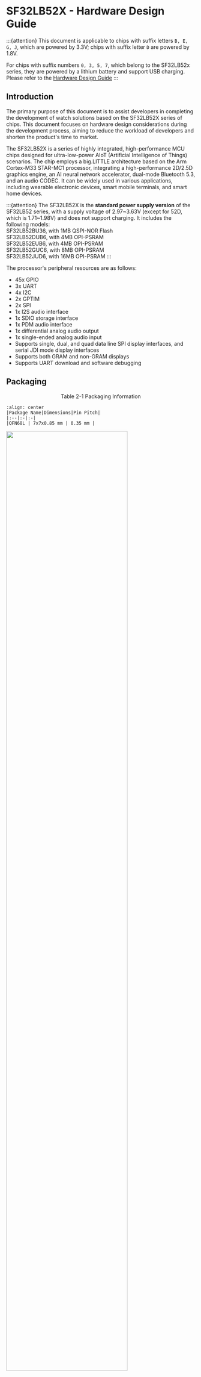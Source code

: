 # SF32LB52X - Hardware Design Guide

:::{attention}
This document is applicable to chips with suffix letters `B, E, G, J`, which are powered by 3.3V; chips with suffix letter `D` are powered by 1.8V.

For chips with suffix numbers `0, 3, 5, 7`, which belong to the SF32LB52x series, they are powered by a lithium battery and support USB charging. Please refer to the [Hardware Design Guide](/hardware/SF32LB520-3-5-7-HW-Application)
:::

## Introduction

The primary purpose of this document is to assist developers in completing the development of watch solutions based on the SF32LB52X series of chips. This document focuses on hardware design considerations during the development process, aiming to reduce the workload of developers and shorten the product's time to market.

The SF32LB52X is a series of highly integrated, high-performance MCU chips designed for ultra-low-power AIoT (Artificial Intelligence of Things) scenarios. The chip employs a big.LITTLE architecture based on the Arm Cortex-M33 STAR-MC1 processor, integrating a high-performance 2D/2.5D graphics engine, an AI neural network accelerator, dual-mode Bluetooth 5.3, and an audio CODEC. It can be widely used in various applications, including wearable electronic devices, smart mobile terminals, and smart home devices.

:::{attention}
The SF32LB52X is the **standard power supply version** of the SF32LB52 series, with a supply voltage of 2.97~3.63V (except for 52D, which is 1.71~1.98V) and does not support charging. It includes the following models:\
SF32LB52BU36, with 1MB QSPI-NOR Flash \
SF32LB52DUB6, with 4MB OPI-PSRAM \
SF32LB52EUB6, with 4MB OPI-PSRAM \
SF32LB52GUC6, with 8MB OPI-PSRAM \
SF32LB52JUD6, with 16MB OPI-PSRAM
:::

The processor's peripheral resources are as follows:

- 45x GPIO
- 3x UART
- 4x I2C
- 2x GPTIM
- 2x SPI
- 1x I2S audio interface
- 1x SDIO storage interface
- 1x PDM audio interface
- 1x differential analog audio output
- 1x single-ended analog audio input
- Supports single, dual, and quad data line SPI display interfaces, and serial JDI mode display interfaces
- Supports both GRAM and non-GRAM displays
- Supports UART download and software debugging

## Packaging

<div align="center"> Table 2-1 Packaging Information </div>

```{table}
:align: center
|Package Name|Dimensions|Pin Pitch|
|:--|:-|:-|
|QFN68L | 7x7x0.85 mm | 0.35 mm |
```

<img src="assets/52xB/sf32lb52X-B-package-layout.png" width="80%" align="center" />  

<div align="center"> Figure 2-1 QFN68L Pin Distribution </div>  <br> <br> <br>

## Typical Application Schemes

The following diagram is a typical block diagram of an SF32LB52X sports watch, which includes display, storage, sensors, vibration motor, and audio input and output functions.

<!-- The image here is problematic and needs to be replaced with the B3 version diagram -->
<img src="assets/52xB/sf32lb52X-B-watch-app-diagram-52X.png" width="80%" align="center" />  

<div align="center"> Figure 3-1 Sports Watch Block Diagram </div>  <br> <br> <br>

:::{Note} 

   - Big.LITTLE dual-CPU architecture, balancing high performance and low power design requirements
   - Integrated PMU module
   - Supports TFT or AMOLED displays with QSPI interface, with a maximum resolution of 512*512
   - Supports PWM backlight control
   - Supports external QSPI NOR/NAND Flash and SD NAND Flash storage chips
   - Supports dual-mode Bluetooth 5.3
   - Supports analog audio input
   - Supports analog audio output
   - Supports PWM vibration motor control
   - Supports SPI/I2C interface accelerometer/magnetometer/gyroscope sensors
   - Supports SPI/I2C interface heart rate/blood oxygen/EKG/magnetometer sensors
   - Supports UART debugging and programming interfaces
   - Supports Bluetooth HCI debugging interface
   - Supports mass production programming
   - Supports crystal calibration function
   - Supports OTA online upgrade function
:::

## Schematic Design Guidelines

### Power Supply

#### Processor Power Supply Requirements

<div align="center"> Table 4-1 Power Supply Requirements </div>

```{table}
:align: center
|Power Supply Pin| Minimum Voltage(V) | Typical Voltage(V) | Maximum Voltage(V) | Maximum Current(mA) |   Detailed Description |
|:--|:--|:--|:--|:--|:----------------------------------------------------|
|PVDD       |2.97   |3.3        |3.63   |150    |PVDD system power input, connect a 10uF capacitor 
|BUCK_LX    |-      |1.25       |-      |50     |BUCK output pin, connect a 4.7uH inductor 
|BUCK_FB    |-      |1.25       |-      |50     |BUCK feedback and internal power input pin, connect to the other end of the inductor, and an external 4.7uF capacitor 
|VDD_VOUT1  |-      |1.1        |-      |50     |Internal LDO, connect an external 4.7uF capacitor, internal power, does not supply power to peripherals 
|VDD_VOUT2  |-      |0.9        |-      |20     |Internal LDO, connect an external 4.7uF capacitor, internal power, does not supply power to peripherals 
|VDD_RET    |-      |0.9        |-      |1      |Internal LDO, connect an external 0.47uF capacitor, internal power, does not supply power to peripherals 
|VDD_RTC    |-      |1.1        |-      |1      |Internal LDO, connect an external 1uF capacitor, internal power, does not supply power to peripherals 
|VDDIOA     |1.71   |1.8/3.3    |3.63   |-      |GPIO power input, connect an external 1uF capacitor 
|AVDD33     |2.97   |3.3        |3.63   |100    |3.3V analog power input, connect an external 4.7uF capacitor 
|AVDD33_AUD |2.97   |3.3        |3.63   |50     |3.3V audio power input, connect an external 2.2uF capacitor  
|VDD_SIP    |1.71   |1.8/3.3    |3.63   |30     |Internal LDO, or external power input{SUP}`(1)` , connect an external 1uF capacitor
|AVDD_BRF   |2.97   |3.3        |3.63   |100    |Analog power input, connect an external 4.7uF capacitor 
|MIC_BIAS   |1.4    |-          |2.8    |-      |MIC power output, connect an external 1uF capacitor 
```
:::{note} 
{SUP}`(1)`
* SF32LB52BU36, requires external 1.8V or 3.3V
* SF32LB52BU56, requires external 3.3V
* SF32LB52DUB6, requires external 1.8V
* SF32LB52E/G/JUx6, internal LDO directly powers, no external power required
:::
:::{important}
When the system is in Hibernate mode, the VDD_SIP power supply must be turned off, otherwise there is a risk of leakage current on the I/O of the integrated storage. The power control signal for VDD_SIP should use the dedicated PA21 pin.
:::

#### Processor BUCK Inductor Selection Requirements

**Power Inductor Key Parameters**
:::{important}
L(Inductance) = 4.7uH ± 20%, DCR(DC Resistance) ≦ 0.4 ohm, Isat(Saturation Current) ≧ 450mA.
:::

<!-- A3 version to add battery and charging control -->

#### How to Reduce Standby Power Consumption

To meet the long battery life requirements of watch products, it is recommended to use load switches for dynamic power management of various functional modules in hardware design; if the module or path is always on, select appropriate components to reduce the static current.

When designing, pay attention to the hardware default state of the GPIO pins controlling the power switches, and add pull-up or pull-down resistors with M-level resistance to ensure that the load switches are default off.

In terms of power component selection, choose LDOs and Load Switch chips with low static current Iq and low shutdown current Istb, especially for always-on power chips, pay attention to the Iq parameter.

### Processor Operating Modes and Wake-up Sources

<div align="center"> Table 4-4 CPU Mode Table </div>

```{table}
:align: center
|Operating Mode|CPU |Peripherals  |SRAM |IO   |LPTIM |Wake-up Source |Wake-up Time |
|:--|:-------|:----|:----|:----|:---- |:---- |:----   |
|Active |Run |Run |Accessible |Flippable |Run |- |- |
|Sleep |Stop |Run |Accessible |Flippable |Run |Any Interrupt |<0.5us |
|DeepSleep |Stop |Stop |Not Accessible, Fully Retained |Level Held |Run |RTC, Wake-up IO, GPIO, LPTIM, Bluetooth |250us |
|Standby |Reset |Reset |Not Accessible, Fully Retained |Level Held |Run |RTC, Wake-up IO, LPTIM, Bluetooth |1ms |
|Hibernate |Reset |Reset |Not Accessible, Not Retained |High Impedance |Reset |RTC, Wake-up IO |>2ms |
```

As shown in Table 4-5, the entire series of chips supports 15 wake-up interrupt sources in Standby and Hibernate modes.

<div align="center"> Table 4-5 Interrupt Wake-up Source Table </div>

```{table}
:align: center
|Interrupt Source|Pin   |Detailed Description  |
|:--|:-------|:--------|
|LWKUP_PIN0 |PA24 |Interrupt Signal 0 |
|LWKUP_PIN1 |PA25 |Interrupt Signal 1 |
|LWKUP_PIN2 |PA26 |Interrupt Signal 2 |
|LWKUP_PIN3 |PA27 |Interrupt Signal 3 |
|LWKUP_PIN10 |PA34 |Interrupt Signal 10 |
|LWKUP_PIN11 |PA35 |Interrupt Signal 11 |
|LWKUP_PIN12 |PA36 |Interrupt Signal 12 |
|LWKUP_PIN13 |PA37 |Interrupt Signal 13 |
|LWKUP_PIN14 |PA38 |Interrupt Signal 14 |
|LWKUP_PIN15 |PA39 |Interrupt Signal 15 |
|LWKUP_PIN16 |PA40 |Interrupt Signal 16 |
|LWKUP_PIN17 |PA41 |Interrupt Signal 17 |
|LWKUP_PIN18 |PA42 |Interrupt Signal 18 |
|LWKUP_PIN19 |PA43 |Interrupt Signal 19 |
|LWKUP_PIN20 |PA44 |Interrupt Signal 20 |
```

### Clock
The chip requires two external clock sources, a 48MHz main crystal and a 32.768KHz RTC crystal. The specific specifications and selection criteria for the crystals are as follows:

:::{important}

<div align="center"> Table 4-6 Crystal Specifications </div>
```

```{table}
:align: center
| Crystal | Crystal Specification Requirements | Detailed Description |
|:--|:-------|:--------|
| 48MHz | 7pF≦CL≦12pF (recommended value 8.8pF) △F/F0≦±10ppm ESR≦30 ohms (recommended value 22ohms) | Crystal power consumption is related to CL and ESR. The smaller the CL and ESR, the lower the power consumption. For optimal power performance, it is recommended to use materials with relatively smaller CL and ESR within the required range. Reserve parallel matching capacitors next to the crystal. When CL<12pF, no capacitors need to be soldered. |
| 32.768KHz | CL≦12.5pF (recommended value 7pF) △F/F0≦±20ppm ESR≦80k ohms (recommended value 38Kohms) | Crystal power consumption is related to CL and ESR. The smaller the CL and ESR, the lower the power consumption. For optimal power performance, it is recommended to use materials with relatively smaller CL and ESR within the required range. Reserve parallel matching capacitors next to the crystal. When CL<12.5pF, no capacitors need to be soldered. |
```

<div align="center"> Table 4-7 Recommended Crystal List </div>

```{table}
:align: center
| Model | Manufacturer | Parameters |
|:---|:-------|:--------|
| E1SB48E001G00E | Hosonic | F0 = 48.000000MHz, △F/F0 = -6 ~ 8 ppm, CL = 8.8 pF, ESR = 22 ohms Max TOPR = -30 ~ 85℃, Package = (2016 metric) |
| ETST00327000LE | Hosonic | F0 = 32.768KHz, △F/F0 = -20 ~ 20 ppm, CL = 7 pF, ESR = 70K ohms Max TOPR = -40 ~ 85℃, Package = (3215 metric) |
| SX20Y048000B31T-8.8 | TKD | F0 = 48.000000MHz, △F/F0 = -10 ~ 10 ppm, CL = 8.8 pF, ESR = 40 ohms Max TOPR = -20 ~ 75℃, Package = (2016 metric) |
| SF32K32768D71T01 | TKD | F0 = 32.768KHz, △F/F0 = -20 ~ 20 ppm, CL = 7 pF, ESR = 70K ohms Max TOPR = -40 ~ 85℃, Package = (3215 metric) |
```
:::

For detailed material certification information, please refer to:
[SIFLI-MCU-AVL-Certification Table](index)

### RF

The RF trace requirement is a 50ohms characteristic impedance. If the antenna is well-matched, no additional components are required on the RF line. It is recommended to reserve a π-type matching network for stray filtering or antenna matching.

<img src="assets/52xB/sf32lb52X-B-rf-diagram.png" width="80%" align="center" />  

<div align="center"> Figure 4-7 RF Circuit Diagram </div>   <br>  <br>  <br>

### Display

The chip supports 3-Line SPI, 4-Line SPI, Dual data SPI, Quad data SPI, and serial JDI interfaces. It supports 16.7M-colors (RGB888), 262K-colors (RGB666), 65K-colors (RGB565), and 8-color (RGB111) color depth modes. The maximum supported resolution is 512RGBx512.

<div align="center"> Table 4-8 Supported LCD Driver List </div>

```{table}
:align: center
| Model | Manufacturer | Resolution | Type | Interface |
| :-- | :-- | :-- | :-- | :-- |
| RM69090 | Raydium | 368*448 | Amoled | 3-Line SPI, 4-Line SPI, Dual data SPI, Quad data SPI, MIPI-DSI |
| RM69330 | Raydium | 454*454 | Amoled | 3-Line SPI, 4-Line SPI, Dual data SPI, Quad data SPI, 8-bits 8080-Series MCU, MIPI-DSI |
| ILI8688E | ILITEK | 368*448 | Amoled | Quad data SPI, MIPI-DSI |
| SH8601A | Shenghe Technology | 454*454 | Amoled | 3-Line SPI, 4-Line SPI, Dual data SPI, Quad data SPI, 8-bits 8080-Series MCU, MIPI-DSI |
| SPD2012 | Solomon | 356*400 | TFT | Quad data SPI |
| GC9C01 | Galaxycore | 360*360 | TFT | Quad data SPI |
| GC9B71 | Galaxycore | 320*380 | TFT | Quad data SPI |
| ST77903 | Sitronix | 400*400 | TFT | Quad data SPI |
| ICNA3311 | Chipone | 454*454 | Amoled | Quad data SPI |
| FT2308 | FocalTech | 410*494 | Amoled | Quad data SPI |
```

#### SPI/QSPI Display Interface

The chip supports 3/4-wire SPI and Quad-SPI interfaces to connect to LCD displays. The signal descriptions are shown in the table below.

<div align="center"> Table 4-9 SPI/QSPI Signal Connection Methods </div>

```{table}
:align: center
| spi signal | Pin | Detailed Description |
|:--|:-------|:--------|
| CSx | PA03 | Enable signal |
| WRx_SCL | PA04 | Clock signal |
| DCx | PA06 | Data/command signal in 4-wire SPI mode; Data1 in Quad-SPI mode |
| SDI_RDx | PA05 | Data input signal in 3/4-wire SPI mode; Data0 in Quad-SPI mode |
| SDO | PA05 | Data output signal in 3/4-wire SPI mode; Please connect to SDI_RDx |
| D[0] | PA07 | Data2 in Quad-SPI mode |
| D[1] | PA08 | Data3 in Quad-SPI mode |
| RESET | PA00 | Reset display signal |
| TE | PA02 | Tearing effect to MCU frame signal |
```

#### JDI Display Interface

The chip supports a parallel JDI interface to connect to an LCD display, as shown in the following table.

<div align="center"> Table 4-10 Parallel JDI Display Signal Connections </div>

```{table}
:align: center

| JDI Signal | I/O | Detailed Description |
|:--|:-------|:--------|
| JDI_VCK | PA39 | Shift clock for the vertical driver |
| JDI_VST | PA08 | Start signal for the vertical driver |
| JDI_XRST | PA40 | Reset signal for the horizontal and vertical driver |
| JDI_HCK | PA41 | Shift clock for the horizontal driver |
| JDI_HST | PA06 | Start signal for the horizontal driver |
| JDI_ENB | PA07 | Write enable signal for the pixel memory |
| JDI_R1 | PA05 | Red image data (odd pixels) |
| JDI_R2 | PA42 | Red image data (even pixels) |
| JDI_G1 | PA04 | Green image data (odd pixels) |
| JDI_G2 | PA43 | Green image data (even pixels) |
| JDI_B1 | PA03 | Blue image data (odd pixels) |
| JDI_B2 | PA02 | Blue image data (even pixels) |
```

#### EPD Display Interface

The chip supports an 8-bit parallel EPD display interface, as shown in the following table.

```{table}
:align: center
```

| EDP Signal | I/O  | Detailed Description   |
|:--|:-------|:--------|
| CLK          | PA04 | Clock source driver                    |
| CKV/CPV      | GPIO | Clock gate driver                      |
| SPH          | PA06 | Start pulse source driver              |
| SPV/STV      | GPIO | Start pulse gate driver                |
| LE           | GPIO | Latch enable source driver             |
| OE           | GPIO | Output enable source driver            |
| D0           | PA07 | Data signal source driver bit0         |
| D1           | PA08 | Data signal source driver bit1         |
| D2           | PA37 | Data signal source driver bit2         |
| D3           | PA39 | Data signal source driver bit3         |
| D4           | PA40 | Data signal source driver bit4         |
| D5           | PA41 | Data signal source driver bit5         |
| D6           | PA42 | Data signal source driver bit6         |
| D7           | PA43 | Data signal source driver bit7         |
| GMODE        | GPIO | Output mode selection gate driver      |
| VPOS         | TPS  | Positive power supply source driver    |
| VNEG         | TPS  | Negative power supply source driver    |
| VGH          | TPS  | Positive power supply gate driver      |
| VGL          | TPS  | Negative power supply gate driver      |
| VCOM         | TPS  | Common connection                      |
| TPS_WAKEUP   | GPIO | TPS pmic wake up                       |
| TPS_PWRUP    | GPIO | TPS pmic power up                      |
| TPS_SDA      | I2C  | TPS pmic I2C sda                       |
| TPS_SCL      | I2C  | TPS pmic I2C scl                       |
| TPS_PWRCOM   | GPIO | TPS pmic VCOM_CTRL, vcom enable         |
| TPS_GOOD     | GPIO | TPS pmic power good output             |

```
:::{note}

In the table above, in the I/O column:
- Marked 'PA**' indicates that the IO must be allocated in this way
- Marked GPIO indicates that the IO can be allocated arbitrarily
- Marked TPS refers to the IO output from the TPS pmic chip to the screen
- Marked I2C indicates that the IO must be allocated for I2C functionality

:::


#### Touch and Backlight Interfaces

The chip supports an I2C format touch screen control interface and a touch status interrupt input, and also supports one PWM signal to control the enablement and brightness of the backlight power supply, as shown in the table below.

<div align="center"> Table 4-11 Touch and Backlight Control Connections </div>

```{table}
:align: center
| Touch and Backlight Signal | Pin | Detailed Description                   |
| ---------------- | ---- | -------------------------- |
| Interrupt        | PA43 | Touch status interrupt signal (can wake up) |
| I2C1_SCL         | PA42 | Touch screen I2C clock signal        |
| I2C1_SDA         | PA41 | Touch screen I2C data signal        |
| BL_PWM           | PA01 | Backlight PWM control signal            |
| Reset            | PA44 | Touch reset signal               |
```

### Storage
#### Storage Interface Description
The chip supports four types of external storage media: SPI NOR Flash, SPI NAND Flash, SD NAND Flash, and eMMC.

<div align="center"> Table 4-12 SPI NOR/NAND Flash Signal Connections </div>

```{table}
:align: center
| Flash Signal | I/O Signal | Detailed Description                                    |
| ------------ | ---------- | ------------------------------------------------------- |
| CS#          | PA12       | Chip select, active low.                                |
| SO           | PA13       | Data Input (Data Input Output 1)                        |
| WP#          | PA14       | Write Protect Output (Data Input Output 2)              |
| SI           | PA15       | Data Output (Data Input Output 0)                       |
| SCLK         | PA16       | Serial Clock Output                                     |
| Hold#        | PA17       | Data Output (Data Input Output 3)                       |
```


<div align="center"> Table 4-13 SD NAND Flash and eMMC Signal Connections </div>

```{table}
:align: center
| Flash Signal | I/O Signal | Detailed Description |
| ------------ | ---------- | -------------------- |
| SD2_CMD      | PA15       | Command signal       |
| SD2_D1       | PA17       | Data 1              |
| SD2_D0       | PA16       | Data 0              |
| SD2_CLK      | PA14       | Clock signal        |
| SD2_D2       | PA12       | Data 2              |
| SD2_D3       | PA13       | Data 3              |
```
:::{important}
- NOR Flash: No external pull-up resistors required.
- Nand Flash: PA17 (Hold#) requires a pull-up resistor.
- SD Nand Flash: PA13 (D3) and PA15 (CMD) require pull-up resistors.
- eMMC: PA17 (D1), PA13 (D3), and PA15 (CMD) require pull-up resistors.
- Pull-up resistors are recommended to be 7.5K.
:::

#### Boot Configuration

The chip supports booting from internal integrated Spi NOR Flash, external Spi NOR Flash, external Spi NAND Flash, external SD NAND Flash, and external eMMC. Specifically:
- SF32LB52AUx6 has an internal integrated flash and boots from the internal integrated flash by default.
- SF32LB52D/F/HUx6 has an internal integrated PSRAM and must boot from an external storage medium.


<!-- The image here needs to be modified, A3 and B3 should have different versions -->

<img src="assets/52xB/sf32lb52X-B-Bootstrap.png" width="80%" align="center" />  

<div align="center"> Figure 4-8 Recommended Bootstrap Pin Circuit Diagram </div>  <br> <br> <br>

<!-- eMMC is only supported by B3, A3 should be removed -->
<div align="center"> Table 4-14 Boot Option Settings </div>

```{table}
:align: center
| Bootstrap[1] (PA13) | Bootstrap[0] (PA17) | Boot From External Memory |
| ------------------- | ------------------- | ------------------------- |
| L                   | L                   | SPI NOR Flash             |
| L                   | H                   | SPI NAND Flash            |
| H                   | X                   | SD NAND Flash             |
| H                   | H                   | eMMC                      |
```

#### Power Control for Boot Storage Medium
The chip supports power switch control for the boot storage medium to reduce power consumption during shutdown. The power switch enable pin must be controlled using PA21, and the enable level requirement is [high to turn on, low to turn off].

:::{important}
- For SF32LB52AUx6, which has an internal integrated flash, add a power switch to VDD_SIP.
- For SF32LB52D/F/HUx6, which has an internal integrated PSRAM:
  - If PVDD = 3.3V and VDD_SIP is powered by the internal LDO, a power switch for VDD_SIP is not required.
  - If PVDD = 1.8V, a power switch for VDD_SIP is required.
- The power supply for the external storage medium is independent of VDD_SIP and should have a separate power switch.
<!-- eMMC is only supported by B3, A3 should be removed -->
- eMMC has two power domains, VCC and VCCQ. Method 1: Both power supplies can be controlled together, which reduces shutdown power consumption but results in slower eMMC recovery from sleep and higher average CPU power consumption. Method 2: VCC can be controlled separately, while VCCQ remains powered, which increases shutdown power consumption but results in faster eMMC recovery from sleep and lower average CPU power consumption.
- **All power switches for storage media related to booting must be controlled by PA21.**
- When an external NOR Flash of 32MB or larger is connected to the MPI, the Flash must be controlled by PA21 to allow power-off, ensuring that the Flash can exit 4BYTE Mode when the MCU restarts or enters Hibernate. For external NOR Flash of 16MB or smaller, the Flash can be powered continuously.
- In the reference design, pull-up resistor positions are reserved for PA13 and PA17. Select the pull-up resistor based on the storage medium type, with a recommended value of 7.5K.
:::

### Buttons
#### Power On/Off Button
PA34 of the chip supports long-press reset functionality and can be designed as a button to achieve power on/off and long-press reset functions. The long-press reset function requires a high level to be effective, so it is designed to be pulled low by default, and the level becomes high when the button is pressed, as shown in {numref}`Figure {number} <sf32lb52X-B-PWKEY>`.

<img src="assets/52xB/sf32lb52X-B-PWKEY.png" width="80%" align="center" />  

<div align="center"> Figure 4-9 Power On/Off Button Circuit Diagram </div>   <br>  <br>  <br>

#### Mechanical Knob Button

<img src="assets/52xB/sf32lb52X-B-XNKEY.png" width="80%" align="center" />  

<div align="center"> Figure 4-10 Mechanical Knob Button Circuit Diagram </div>   <br>  <br>  <br>

### Vibration Motor

The chip supports PWM output to control the vibration motor.

<!-- The content here needs to be processed differently for A3 and B3 -->
<img src="assets/52xB/sf32lb52X-B-VIB.png" width="80%" align="center" />  

<div align="center"> Figure 4-11 Vibration Motor Circuit Diagram </div>  <br> <br> <br>


### Audio Interface

The audio-related interfaces of the chip, as shown in Table 4-15, have the following characteristics:
1.	Supports one single-ended ADC input, connected to an external analog MIC, with a coupling capacitor of at least 2.2uF added in between, and the power supply for the analog MIC is connected to the chip's MIC_BIAS power output pin;
2.	Supports one differential DAC output, connected to an external analog audio PA. The DAC output traces should be routed as differential lines with proper ground shielding, and the following should be noted: Trace Capacitance < 10pF, Length < 2cm.

<div align="center"> Table 4-15 Audio Signal Connection Methods </div>

```{table}
:align: center
|Audio Signal |Pin   |Detailed Description |
|:---|:---|:---|
|BIAS |MIC_BIAS |Microphone Power       |
|AU_ADC1P |ADCP |Single-ended Analog MIC Input  |
|AU_DAC1P |DACP |Differential Analog Output P    |
|AU_DAC1N |DACN |Differential Analog Output N    |
```

The recommended circuit for an analog MEMS MIC is shown in Figure 4-12, and the recommended circuit for an analog ECM MIC single-ended input is shown in Figure 4-13. The MEMS_MIC_ADC_IN and ECM_MIC_ADC_IN are connected to the ADCP input pin of the SF32LB52x.


<img src="assets/52xB/sf32lb52X-B-MEMS-MIC.png" width="80%" align="center" />  

<div align="center"> Figure 4-12 Analog MEMS MIC Single-ended Input Circuit Diagram </div>   <br>  <br>  <br>


<img src="assets/52xB/sf32lb52X-B-ECM-MIC.png" width="80%" align="center" />  

<div align="center"> Figure 4-13 Analog ECM Single-ended Input Circuit Diagram </div>   <br>  <br> <br>


The recommended circuit for analog audio output is shown in Figure 4-14. Note that the differential low-pass filter within the dashed line should be placed close to the chip.

<img src="assets/52xB/sf32lb52X-B-DAC-PA.png" width="80%" align="center" />  

<div align="center"> Figure 4-14 Analog Audio PA Circuit Diagram </div>   <br>  <br>  <br>



### Sensors

The chip supports heart rate, accelerometer, and magnetometer sensors. The power supply for the sensors should be controlled using a Load Switch with a low Iq.

### UART and I2C Pin Configuration

The chip supports arbitrary pin mapping for UART and I2C functions, and all PA interfaces can be mapped to UART or I2C function pins.

### GPTIM Pin Configuration

The chip supports arbitrary pin mapping for GPTIM functions, and all PA interfaces can be mapped to GPTIM function pins.

### Debug and Download Interface

The chip supports the DBG_UART interface for downloading and debugging, using a UART-to-USB dongle with a 3.3V interface connected to a PC.

<div align="center"> Table 4-16 Debug Port Connection Methods </div>

```{table}
:align: center
|DBG Signal |Pin   |Detailed Description |
|:---|:---|:---|
|DBG_UART_RXD |PA18 |Debug UART Receive |
|DBG_UART_TXD |PA19 |Debug UART Transmit |
```

### Production Programming and Crystal Calibration

Sichip Technology provides an offline programmer to complete production programming and crystal calibration. When designing the hardware, please ensure that at least the following test points are reserved: PVDD, GND, AVDD33, DB_UART_RXD, DB_UART_RXD, PA01.

For detailed programming and crystal calibration, refer to the “**_Offline Programmer User Guide.pdf” document, which is included in the development package.



### Schematic and PCB Layout Checklists

Refer to the “**_Schematic checklist_**.xlsx” and “**_PCB checklist_**.xlsx” documents, which are included in the development package.


## PCB Design Guidelines

### PCB Package Design

The QFN68L package dimensions for the SF32LB52X series chips are: 7mm x 7mm x 0.85mm; number of pins: 68; pin pitch: 0.35mm. Detailed dimensions are shown in Figure 5-1.

<img src="assets/52xB/sf32lb52X-B-QFN68L-POD.png" width="80%" align="center" />  

<div align="center"> Figure 5-1 QFN68L Package Dimensions </div>   <br>  <br>  <br>


<img src="assets/52xB/sf32lb52X-B-QFN68L-SHAPE.png" width="80%" align="center" />  

<div align="center"> Figure 5-2 QFN68L Package Shape </div>   <br>  <br>  <br>


<img src="assets/52xB/sf32lb52X-B-QFN68L-REF.png" width="80%" align="center" />  

<div align="center"> Figure 5-3 QFN68L Package PCB Pad Design Reference </div>   <br>  <br>  <br>



### PCB Stack-up Design

The SF32LB52X series chips support single and double-sided layouts, with components placed on a single side or capacitors and other components placed on the back of the chip. The PCB supports PTH (Plated Through Hole) design, and a 4-layer PTH is recommended. The recommended stack-up structure is shown in Figure 5-4.

<img src="assets/52xB/sf32lb52X-B-PCB-STACK.png" width="80%" align="center" />  

<div align="center"> Figure 5-4 Recommended Stack-up Structure </div>   <br>  <br>  <br>



### General PCB Design Rules

General PCB design rules for PTH boards are shown in Figure 5-5.

<img src="assets/52xB/sf32lb52X-B-PCB-RULE.png" width="80%" align="center" />  

<div align="center"> Figure 5-5 General Design Rules </div>   <br>  <br>  <br>



### PCB Trace Fan-out

For QFN package signal fan-out, all pins should be fanned out through the top layer, as shown in Figure 5-6.

<img src="assets/52xB/sf32lb52X-B-PCB-FANOUT.png" width="80%" align="center" />  

<div align="center"> Figure 5-6 QFN Package Signal Fan-out </div>   <br>  <br>  <br>

<img src="assets/52xB/sf32lb52X-B-PCB-FANOUT.png" width="80%" align="center" />  

<div align="center"> Figure 5-6 Surface Fanout Reference Diagram </div>   <br>  <br>  <br>



### Clock Interface Routing

The crystal should be placed inside the shield, with a distance greater than 1mm from the PCB edge. It should be placed as far as possible from heat-generating components such as PA, Charge, and PMU circuits, with a preferred distance of more than 5mm to avoid affecting the crystal frequency. The crystal circuit should have a clearance of more than 0.25mm to avoid any other metal or components, as shown in Figure 5-7.

<img src="assets/52xB/sf32lb52X-B-PCB-CRYSTAL.png" width="80%" align="center" />  

<div align="center"> Figure 5-7 Crystal Layout Diagram </div>   <br>  <br>  <br>


The 48MHz crystal routing is recommended to be on the surface layer, with a length controlled between 3-10mm and a line width of 0.1mm. It must be surrounded by a ground plane and kept away from VBAT, DC/DC, and high-speed signal lines. The surface layer and adjacent layers below the 48MHz crystal area should be kept clear of other routing, as shown in Figures 5-8, 5-9, and 5-10.

<img src="assets/52xB/sf32lb52X-B-PCB-48M-SCH.png" width="80%" align="center" />  

<div align="center"> Figure 5-8 48MHz Crystal Schematic </div>   <br>  <br>  <br>


<img src="assets/52xB/sf32lb52X-B-PCB-48M-MOD.png" width="80%" align="center" />  

<div align="center"> Figure 5-9 48MHz Crystal Routing Model </div>   <br>  <br>  <br>


<img src="assets/52xB/sf32lb52X-B-PCB-48M-ROUTE-REF.png" width="80%" align="center" />  

<div align="center"> Figure 5-10 48MHz Crystal Routing Reference </div>   <br>  <br>  <br>


The 32.768KHz crystal routing is recommended to be on the surface layer, with a length controlled to ≤10mm and a line width of 0.1mm. The parallel routing distance between 32K_XI and 32K_XO should be ≥0.15mm and must be surrounded by a ground plane. The surface layer and adjacent layers below the 32.768KHz crystal area should be kept clear of other routing, as shown in Figures 5-11, 5-12, and 5-13.

<img src="assets/52xB/sf32lb52X-B-PCB-32K-SCH.png" width="80%" align="center" />  

<div align="center"> Figure 5-11 32.768KHz Crystal Schematic </div>   <br>  <br>  <br>


<img src="assets/52xB/sf32lb52X-B-PCB-32K-MOD.png" width="80%" align="center" />  

<div align="center"> Figure 5-12 32.768KHz Crystal Routing Model </div>   <br>  <br>  <br>


<img src="assets/52xB/sf32lb52X-B-PCB-32K-ROUTE-REF.png" width="80%" align="center" />  

<div align="center"> Figure 5-13 32.768KHz Crystal Routing Reference </div>   <br>  <br>  <br>



### RF Interface Routing

The RF matching circuit should be placed as close as possible to the chip end, not near the antenna end. The filter capacitors for the AVDD_BRF RF power supply should be placed as close as possible to the chip pins, with the capacitor ground pins connected directly to the main ground. The schematic and PCB layout of the π network and power circuit are shown in Figures 5-14 and 5-15.

<img src="assets/52xB/sf32lb52X-B-SCH-RF.png" width="80%" align="center" />  

<div align="center"> Figure 5-14 π Network and Power Circuit Schematic </div>   <br>  <br>  <br>


<img src="assets/52xB/sf32lb52X-B-PCB-RF.png" width="80%" align="center" />  

<div align="center"> Figure 5-15 π Network and Power PCB Layout </div>   <br>  <br>  <br>



The RF routing is recommended to be on the surface layer to avoid vias that can affect RF performance. The line width should be greater than 10mil and must be surrounded by a ground plane. Avoid sharp and right angles. The RF line should be controlled to 50 ohms, with additional ground vias on both sides, as shown in Figures 5-16 and 5-17.

<img src="assets/52xB/sf32lb52X-B-SCH-RF-2.png" width="80%" align="center" />  

<div align="center"> Figure 5-16 RF Signal Circuit Schematic </div>   <br>  <br>  <br>


<img src="assets/52xB/sf32lb52X-B-PCB-RF-ROUTE.png" width="80%" align="center" />  

<div align="center"> Figure 5-17 RF Signal PCB Routing Diagram </div>   <br>  <br>  <br>



### Audio Interface Routing
AVDD33_AUD is the power supply pin for audio, and its filter capacitors should be placed close to the corresponding pins to ensure good grounding to the main ground of the PCB. MIC_BIAS is the power output pin for the microphone peripheral, and its corresponding filter capacitors should be placed close to the corresponding pins. Similarly, the filter capacitors for the AUD_VREF pin should also be placed close to the pins, as shown in Figures 5-18a and 5-18b.

<img src="assets/52xB/sf32lb52X-B-SCH-AUDIO-PWR.png" width="80%" align="center" />  

<div align="center"> Figure 5-18a Audio Power Filter Circuit </div>   <br>  <br>  <br>


<img src="assets/52xB/sf32lb52X-B-PCB-AUDIO-PWR.png" width="80%" align="center" />  

<div align="center"> Figure 5-18b Audio Power Filter Circuit PCB Reference Routing </div>   <br>  <br>  <br>



The analog signal input to the ADCP pin should have the corresponding circuit components placed as close as possible to the chip pins, with the routing length kept as short as possible. The routing should be surrounded by a ground plane and kept away from other strong interference signals, as shown in Figures 5-19a and 5-19b.

<img src="assets/52xB/sf32lb52X-B-SCH-ADCP.png" width="80%" align="center" />  

<div align="center"> Figure 5-19a ADCP Input Circuit Schematic </div>   <br>  <br>  <br>


<img src="assets/52xB/sf32lb52X-B-PCB-ADCP.png" width="80%" align="center" />  

<div align="center"> Figure 5-19b ADCP Input Circuit PCB Reference Routing </div>   <br>  <br>  <br>

<img src="assets/52xB/sf32lb52X-B-SCH-AUDIO-ADC.png" width="80%" align="center" />  

<div align="center"> Figure 5-19a Analog Audio Input Schematic </div>   <br>  <br>  <br>


<img src="assets/52xB/sf32lb52X-B-PCB-AUDIO-ADC.png" width="80%" align="center" />  

<div align="center"> Figure 5-19b Analog Audio Input PCB Design </div>   <br>  <br>  <br>



The DACP/DACN pins for analog signal output should be placed as close as possible to the corresponding chip pins. Each P/N pair should be routed as differential lines, with the trace length as short as possible, parasitic capacitance less than 10pf, and a 3D ground plane should be implemented. The traces should be kept away from other strong interference signals, as shown in Figures 5-20a and 5-20b.

<img src="assets/52xB/sf32lb52X-B-SCH-AUDIO-DAC.png" width="80%" align="center" />  

<div align="center"> Figure 5-20a Analog Audio Output Schematic </div>   <br>  <br>  <br>


<img src="assets/52xB/sf32lb52X-B-PCB-AUDIO-DAC.png" width="80%" align="center" />  

<div align="center"> Figure 5-20b Analog Audio Output PCB Design </div>   <br>  <br>  <br>



### USB Interface Routing

The USB traces PA35 (USB DP) / PA36 (USB_DN) must first pass through the ESD device pins before connecting to the chip. Ensure that the ESD device ground pins are well connected to the main ground. The traces should be routed as differential pairs, with a 90 ohm differential impedance control, and a 3D ground plane should be implemented, as shown in Figures 5-21a and 5-21b.

<img src="assets/52xB/sf32lb52X-B-SCH-USB.png" width="80%" align="center" />  

<div align="center"> Figure 5-21a USB Signal Schematic </div>   <br>  <br>  <br>


<img src="assets/52xB/sf32lb52X-B-PCB-USB.png" width="80%" align="center" />  

<div align="center"> Figure 5-21b USB Signal PCB Design </div>   <br>  <br>  <br>


Figure 5-22a shows the component layout reference for USB signals, and Figure 5-22b shows the PCB routing model.

<img src="assets/52xB/sf32lb52X-B-PCB-USB-LAYOUT.png" width="80%" align="center" />  

<div align="center"> Figure 5-22a USB Signal Component Layout Reference </div>   <br>  <br>  <br>


<img src="assets/52xB/sf32lb52X-B-PCB-USB-ROUTE.png" width="80%" align="center" />  

<div align="center"> Figure 5-22b USB Signal Routing Model </div>   <br>  <br>  <br>



### SDIO Interface Routing
SDIO signal traces should be routed together as much as possible, avoiding separate routing. The total trace length should be ≤50mm, and the length difference within the group should be ≤6mm. The SDIO interface clock signal should be routed with a 3D ground plane, and the DATA and CMD signals should also be routed with a ground plane, as shown in Figures 5-23a and 5-23b.

<img src="assets/52xB/sf32lb52X-B-SCH-SDIO.png" width="80%" align="center" />  

<div align="center"> Figure 5-23a SDIO Interface Schematic </div>   <br>  <br>  <br>


<img src="assets/52xB/sf32lb52X-B-PCB-SDIO.png" width="80%" align="center" />  

<div align="center"> Figure 5-23b SDIO PCB Routing Model </div>   <br>  <br>  <br>



### DCDC Circuit Routing
The power inductor and filter capacitors for the DC-DC circuit must be placed as close as possible to the chip pins. The BUCK_LX trace should be as short and wide as possible to ensure a low inductance in the entire DC-DC circuit loop. The BUCK_FB pin feedback trace should not be too thin and must be greater than 0.25mm. All DC-DC output filter capacitors should have multiple vias connecting their ground pins to the main ground plane. The power inductor area should not have copper pours on the top layer, and the adjacent layer must be a complete reference ground to avoid other traces passing through the inductor area, as shown in Figures 5-24a and 5-24b.

<img src="assets/52xB/sf32lb52X-B-SCH-DCDC.png" width="80%" align="center" />  

<div align="center"> Figure 5-24a DC-DC Key Components Schematic </div>   <br>  <br>  <br>


<img src="assets/52xB/sf32lb52X-B-PCB-DCDC.png" width="80%" align="center" />  

<div align="center"> Figure 5-24b DC-DC Key Components PCB Layout </div>   <br>  <br>  <br>



### Power Supply Routing

PVDD is the power input pin for the built-in PMU module of the chip. The corresponding capacitors must be placed as close as possible to the pin, and the traces should be as wide as possible, not less than 0.4mm, as shown in Figure 5-25.

<!-- This content needs to be handled differently for A3 and B3 versions -->
<img src="assets/52xB/sf32lb52X-B-PCB-PMU.png" width="80%" align="center" />  

<div align="center"> Figure 5-25 PVDD Power Routing Diagram </div>  <br> <br> <br>



The filter capacitors for AVDD33, VDDIOA, VDD_SIP, AVDD33_AUD, and AVDD_BRF pins should be placed as close as possible to the corresponding pins. The trace width must meet the input current requirements, and the traces should be as short and wide as possible to reduce power ripple and improve system stability.

<!-- The charging content needs to be added for the A3 version -->

### Other Interface Routing

Pins configured as GPADC signal pins must be routed with a 3D ground plane and kept away from other interference signals, such as battery level circuits and temperature check circuits.

### EMI&ESD
- Avoid long-distance routing on the top layer of the shield, especially for clock and power signals, which should be routed on inner layers and not on the top layer.
- ESD protection devices must be placed as close as possible to the corresponding connector pins. Signal traces should first pass through the ESD protection device pins to avoid signal branching before passing through the ESD protection device.
- The ground pins of the ESD device must be connected to the main ground via vias, ensuring that the ground plane traces are short and wide to reduce impedance and improve ESD device performance.
- 

### Other

The USB charging cable test points must be placed in front of the TVS diode, and the TVS diode for the battery holder must be placed in front of the platform. The wiring must ensure that it passes through the TVS first and then to the chip end, as shown in Figure 5-27.

<img src="assets/52xA/sf32LB52x-A-SCH-PMU-TVS.png" width="80%" align="center" />  

<div align="center"> Figure 5-27 Power TVS Layout Reference </div>   <br>  <br>  <br>

<img src="assets/52xA/sf32LB52x-A-SCH-PMU-EOS.png" width="80%" align="center" />  

<div align="center"> Figure 5-28 TVS Wiring Reference </div>   <br>  <br>  <br>

The ground pin of the TVS diode should avoid long traces before connecting to ground, as shown in Figure 5-28.

## Related Documents

- [SF32LB52x Chip Technical Specification](https://downloads.sifli.com/silicon/DS0052-SF32LB52x-%E8%8A%AF%E7%89%87%E6%8A%80%E6%9C%AF%E8%A7%84%E6%A0%BC%E4%B9%A6%20V2p4.pdf?)
- [SF32LB52x User Manual](https://downloads.sifli.com/silicon/UM0052-SF32LB52x-%E7%94%A8%E6%88%B7%E6%89%8B%E5%86%8C%20V0p3.pdf?)
- [SF32LB52 Hardware Reference Design Package](https://downloads.sifli.com/hardware/files/documentation/SF32LB52-%E7%A1%AC%E4%BB%B6%E5%8F%82%E8%80%83%E8%AE%BE%E8%AE%A1-20250619.zip?)

## Revision History

```{table}
:align: left
:name: sf32lb52x-B-history

|Version |Date   |Release Notes |
|:---|:---|:---|
|0.0.1 |10/2024 |Initial version |

```